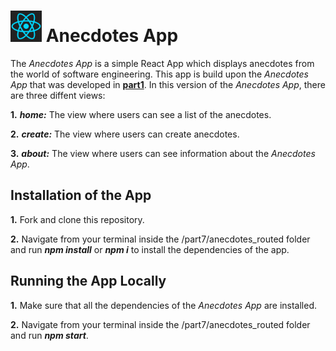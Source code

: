 <h1>
<img src="https://raw.githubusercontent.com/katerina-tziala/fullstackopen2019/master/documentation_images/react_logo.png" alt="react logo" width="50" height="50">
Anecdotes App<br/>
</h1>

The *Anecdotes App* is a simple React App which displays anecdotes from the world of software engineering. This app is build upon the *Anecdotes App* that was developed in [**part1**](https://github.com/katerina-tziala/fullstackopen2019/tree/master/part1/anecdotes). In this version of the *Anecdotes App*, there are three diffent views:

**1.** ***home:*** The view where users can see a list of the anecdotes.

**2.** ***create:*** The view where users can create anecdotes.

**3.** ***about:*** The view where users can see information about the *Anecdotes App*.


## Installation of the App
**1.** Fork and clone this repository.

**2.** Navigate from your terminal inside the /part7/anecdotes_routed folder and run ***npm install*** or ***npm i*** to install the dependencies of the app.


## Running the App Locally

**1.** Make sure that all the dependencies of the *Anecdotes App* are installed.

**2.** Navigate from your terminal inside the /part7/anecdotes_routed folder and run ***npm start***.
